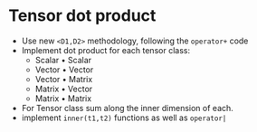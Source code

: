 # Tensor dot product

* Use new `<D1,D2>` methodology, following the `operator+` code
* Implement dot product for each tensor class:
   * Scalar • Scalar
   * Vector • Vector
   * Vector • Matrix
   * Matrix • Vector
   * Matrix • Matrix
* For Tensor class sum along the inner dimension of each.
* implement `inner(t1,t2)` functions as well as `operator|`
